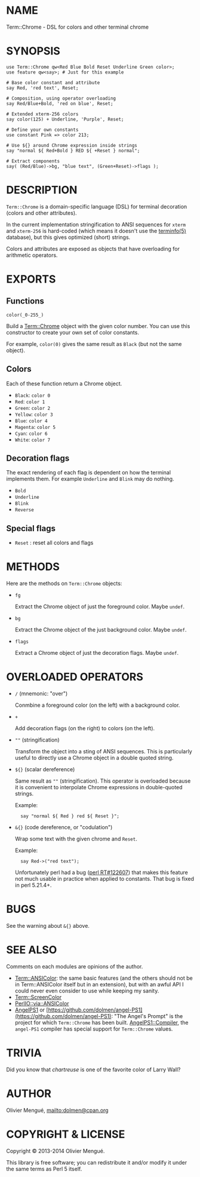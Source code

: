 # NAME

Term::Chrome - DSL for colors and other terminal chrome

# SYNOPSIS

    use Term::Chrome qw<Red Blue Bold Reset Underline Green color>;
    use feature qw<say>; # Just for this example

    # Base color constant and attribute
    say Red, 'red text', Reset;

    # Composition, using operator overloading
    say Red/Blue+Bold, 'red on blue', Reset;

    # Extended xterm-256 colors
    say color(125) + Underline, 'Purple', Reset;

    # Define your own constants
    use constant Pink => color 213;

    # Use ${} around Chrome expression inside strings
    say "normal ${ Red+Bold } RED ${ +Reset } normal";

    # Extract components
    say( (Red/Blue)->bg, "blue text", (Green+Reset)->flags );

# DESCRIPTION

`Term::Chrome` is a domain-specific language (DSL) for terminal decoration
(colors and other attributes).

In the current implementation stringification to ANSI sequences for `xterm`
and `xterm-256` is hard-coded (which means it doesn't use the [terminfo(5)](http://man.he.net/man5/terminfo)
database), but this gives optimized (short) strings.

Colors and attributes are exposed as objects that have overloading for
arithmetic operators.

# EXPORTS

## Functions

`color(_0-255_)`

Build a [Term::Chrome](https://metacpan.org/pod/Term::Chrome) object with the given color number. You can use this
constructor to create your own set of color constants.

For example, `color(0)` gives the same result as `Black` (but not the same
object).

## Colors

Each of these function return a Chrome object.

- `Black`: `color 0`
- `Red`: `color 1`
- `Green`: `color 2`
- `Yellow`: `color 3`
- `Blue`: `color 4`
- `Magenta`: `color 5`
- `Cyan`: `color 6`
- `White`: `color 7`

## Decoration flags

The exact rendering of each flag is dependent on how the terminal implements
them. For example `Underline` and `Blink` may do nothing.

- `Bold`
- `Underline`
- `Blink`
- `Reverse`

## Special flags

- `Reset` : reset all colors and flags

# METHODS

Here are the methods on `Term::Chrome` objects:

- `fg`

    Extract the Chrome object of just the foreground color. Maybe `undef`.

- `bg`

    Extract the Chrome object of the just background color. Maybe `undef`.

- `flags`

    Extract a Chrome object of just the decoration flags. Maybe `undef`.

# OVERLOADED OPERATORS

- `/` (mnemonic: "over")

    Conmbine a foreground color (on the left) with a background color.

- `+`

    Add decoration flags (on the right) to colors (on the left).

- `""` (stringification)

    Transform the object into a sting of ANSI sequences. This is
    particularly useful to directly use a Chrome object in a double quoted string.

- `${}` (scalar dereference)

    Same result as `""` (stringification). This operator is overloaded because
    it is convenient to interpolate Chrome expressions in double-quoted strings.

    Example:

        say "normal ${ Red } red ${ Reset }";

- `&{}` (code dereference, or "codulation")

    Wrap some text with the given chrome and `Reset`.

    Example:

        say Red->("red text");

    Unfortunately perl had a bug
    ([perl RT#122607](https://rt.perl.org/Ticket/Display.html?id=122607)) that makes this feature not much usable in practice when applied to constants. That bug
    is fixed in perl 5.21.4+.

# BUGS

See the warning about `&{}` above.

# SEE ALSO

Comments on each modules are opinions of the author.

- [Term::ANSIColor](https://metacpan.org/pod/Term::ANSIColor): the same basic features (and the others should not be in
Term::ANSIColor itself but in an extension), but with an awful API I could never
even consider to use while keeping my sanity.
- [Term::ScreenColor](https://metacpan.org/pod/Term::ScreenColor)
- [PerlIO::via::ANSIColor](https://metacpan.org/pod/PerlIO::via::ANSIColor)
- [AngelPS1](https://metacpan.org/pod/AngelPS1) or [https://github.com/dolmen/angel-PS1](https://github.com/dolmen/angel-PS1): "The Angel's Prompt" is
the project for which `Term::Chrome` has been built. [AngelPS1::Compiler](https://metacpan.org/pod/AngelPS1::Compiler),
the `angel-PS1` compiler has special support for `Term::Chrome` values.

# TRIVIA

Did you know that _chartreuse_ is one of the favorite color of Larry Wall?

# AUTHOR

Olivier Mengué, [mailto:dolmen@cpan.org](mailto:dolmen@cpan.org)

# COPYRIGHT & LICENSE

Copyright © 2013-2014 Olivier Mengué.

This library is free software; you can redistribute it and/or modify it under
the same terms as Perl 5 itself.
